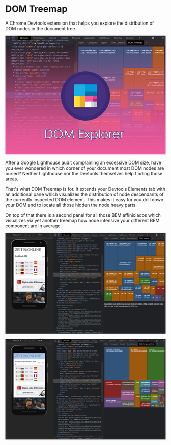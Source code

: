 # DOM Treemap

A Chrome Devtools extension that helps you explore the distribution of DOM nodes in the document tree.

![](promo-material/promo-large.png)

After a Google Lighthouse audit complaining an excessive DOM size, have you ever wondered in which corner of your document most DOM nodes are buried? Neither Lighthouse nor the Devtools themselves help finding those areas.

That's what DOM Treemap is for. It extends your Devtools Elements tab with an additional pane which visualizes the distribution of node descendants of the currently inspected DOM element. This makes it easy for you drill down your DOM and to locate all those hidden the node heavy parts.

On top of that there is a second panel for all those BEM affiniciados which visualizes via yet another treemap how node intensive your different BEM component are in average. 

![](promo-material/promo-screenshot-1.png)

![](promo-material/promo-screenshot-2.png)
